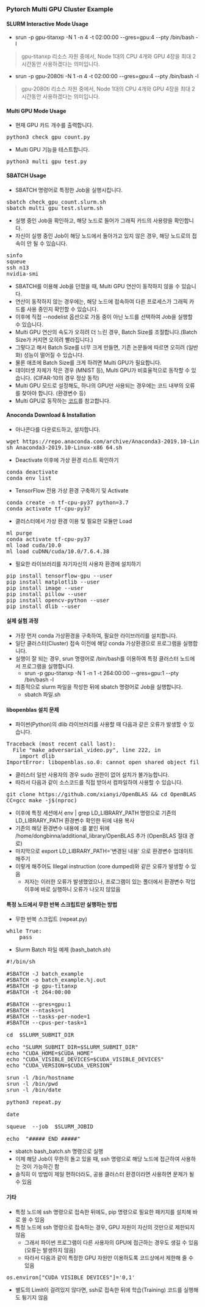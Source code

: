 ### Pytorch Multi GPU Cluster Example

#### SLURM Interactive Mode Usage

* srun -p gpu-titanxp -N 1 -n 4 -t 02:00:00 --gres=gpu:4 --pty /bin/bash -l
> gpu-titanxp 리소스 자원 중에서, Node 1대의 CPU 4개와 GPU 4장을 최대 2시간동안 사용하겠다는 의미입니다.

* srun -p gpu-2080ti -N 1 -n 4 -t 02:00:00 --gres=gpu:4 --pty /bin/bash -l
> gpu-2080ti 리소스 자원 중에서, Node 1대의 CPU 4개와 GPU 4장을 최대 2시간동안 사용하겠다는 의미입니다.

#### Multi GPU Mode Usage

* 현재 GPU 카드 개수를 출력합니다.
<pre>
python3 check_gpu_count.py
</pre>

* Multi GPU 기능을 테스트합니다.
<pre>
python3 multi_gpu_test.py
</pre>

#### SBATCH Usage

* SBATCH 명령어로 특정한 Job을 실행시킵니다.
<pre>
sbatch check_gpu_count.slurm.sh
sbatch multi_gpu_test.slurm.sh
</pre>

* 실행 중인 Job을 확인하고, 해당 노드로 들어가 그래픽 카드의 사용량을 확인합니다.
* 자신이 실행 중인 Job이 해당 노드에서 돌아가고 있지 않은 경우, 해당 노드로의 접속이 안 될 수 있습니다.
<pre>
sinfo
squeue
ssh n13
nvidia-smi
</pre>

* SBATCH를 이용해 Job을 던졌을 때, Multi GPU 연산이 동작하지 않을 수 있습니다.
* 연산이 동작하지 않는 경우에는, 해당 노드에 접속하여 다른 프로세스가 그래픽 카드를 사용 중인지 확인할 수 있습니다.
* 이후에 직접 --nodelist 옵션으로 가동 중이 아닌 노드를 선택하여 Job을 실행할 수 있습니다.
* Multi GPU 연산의 속도가 오히려 더 느린 경우, Batch Size를 조절합니다.(Batch Size가 커지면 오히려 빨라집니다.)
* 그렇다고 해서 Batch Size를 너무 크게 만들면, 기존 논문들에 따르면 오히려 (일반화) 성능이 떨어질 수 있습니다.
* 물론 애초에 Batch Size를 크게 하려면 Multi GPU가 필요합니다.
* 데이터셋 자체가 작은 경우 (MNIST 등), Multi GPU가 비효율적으로 동작할 수 있습니다. (CIFAR-10의 경우 정상 동작)
* Multi GPU 모드로 설정해도, 하나의 GPU만 사용되는 경우에는 코드 내부의 오류를 찾아야 합니다. (환경변수 등)
* Multi GPU로  동작하는 [코드](https://github.com/facebookresearch/mixup-cifar10)를 참고합니다.

#### Anoconda Download & Installation

* 아나콘다를 다운로드하고, 설치합니다.
<pre>
wget https://repo.anaconda.com/archive/Anaconda3-2019.10-Linux-x86_64.sh
sh Anaconda3-2019.10-Linux-x86_64.sh
</pre>

* Deactivate 이후에 가상 환경 리스트 확인하기
<pre>
conda deactivate
conda env list 
</pre>

* TensorFlow 전용 가상 환경 구축하기 및 Activate
<pre>
conda create -n tf-cpu-py37 python=3.7
conda activate tf-cpu-py37
</pre>

* 클러스터에서 가상 환경 이용 및 필요한 모듈만 Load
<pre>
ml purge
conda activate tf-cpu-py37
ml load cuda/10.0
ml load cuDNN/cuda/10.0/7.6.4.38
</pre>

* 필요한 라이브러리를 자기자신의 사용자 환경에 설치하기
<pre>
pip install tensorflow-gpu --user
pip install matplotlib --user
pip install image --user
pip install pillow --user
pip install opencv-python --user
pip install dlib --user
</pre>

#### 실제 실험 과정

* 가장 먼저 conda 가상환경을 구축하여, 필요한 라이브러리를 설치합니다.
* 일단 클러스터(Cluster) 접속 이전에 해당 conda 가상환경으로 프로그램을 실행합니다.
* 실행이 잘 되는 경우, srun 명령어로 /bin/bash를 이용하여 특정 클러스터 노드에서 프로그램을 실행합니다.
  * srun -p gpu-titanxp -N 1 -n 1 -t 264:00:00 --gres=gpu:1 --pty /bin/bash -l
* 최종적으로 slurm 파일을 작성한 뒤에 sbatch 명령어로 Job을 실행합니다.
  * sbatch 파일.sh

#### libopenblas 설치 문제

* 파이썬(Python)의 dlib 라이브러리를 사용할 때 다음과 같은 오류가 발생할 수 있습니다.
<pre>
Traceback (most recent call last):
  File "make_adversarial_video.py", line 222, in <module>
    import dlib
ImportError: libopenblas.so.0: cannot open shared object file: No such file or directory
</pre>

* 클러스터 일반 사용자의 경우 sudo 권한이 없어 설치가 불가능합니다.
* 따라서 다음과 같이 소스코드를 직접 받아서 컴파일하여 사용할 수 있습니다.

<pre>
git clone https://github.com/xianyi/OpenBLAS && cd OpenBLAS
CC=gcc make -j$(nproc)
</pre>

* 이후에 특정 세션에서 env | grep LD_LIBRARY_PATH 명령으로 기존의 LD_LIBRARY_PATH 환경변수 확인한 뒤에 내용 복사
* 기존의 해당 환경변수 내용에 :를 붙인 뒤에 /home/dongbinna/additional_library/OpenBLAS 추가 (OpenBLAS 절대 경로)
* 마지막으로 export LD_LIBRARY_PATH='변경된 내용' 으로 환경변수 업데이트 해주기
* 이렇게 해주어도 Illegal instruction (core dumped)와 같은 오류가 발생할 수 있음
  * 저자는 이러한 오류가 발생했었으나, 프로그램이 있는 폴더에서 환경변수 작업 이후에 바로 실행하니 오류가 나오지 않았음

#### 특정 노드에서 무한 반복 스크립트만 실행하는 방법

* 무한 반복 스크립트 (repeat.py)
<pre>
while True:
    pass
</pre>

* Slurm Batch 파일 예제 (bash_batch.sh)
<pre>
#!/bin/sh

#SBATCH -J batch_example
#SBATCH -o batch_example.%j.out
#SBATCH -p gpu-titanxp
#SBATCH -t 264:00:00

#SBATCH --gres=gpu:1
#SBATCH --ntasks=1
#SBATCH --tasks-per-node=1
#SBATCH --cpus-per-task=1

cd  $SLURM_SUBMIT_DIR

echo "SLURM_SUBMIT_DIR=$SLURM_SUBMIT_DIR"
echo "CUDA_HOME=$CUDA_HOME"
echo "CUDA_VISIBLE_DEVICES=$CUDA_VISIBLE_DEVICES"
echo "CUDA_VERSION=$CUDA_VERSION"

srun -l /bin/hostname
srun -l /bin/pwd
srun -l /bin/date

python3 repeat.py

date

squeue  --job  $SLURM_JOBID

echo  "##### END #####"
</pre>

* sbatch bash_batch.sh 명령으로 실행
* 이제 해당 Job이 무한히 돌고 있을 때, ssh 명령으로 해당 노드에 접근하여 사용하는 것이 가능하긴 함
* 솔직히 이 방법이 제일 편하더라도, 공용 클러스터 환경이라면 사용하면 문제가 될 수 있음

#### 기타

* 특정 노드에 ssh 명령으로 접속한 뒤에도, pip 명령으로 필요한 패키지를 설치해 바로 쓸 수 있음
* 특정 노드에 ssh 명령으로 접속하는 경우, GPU 자원이 자신의 것만으로 제한되지 않음
  * 그래서 파이썬 프로그램이 다른 사용자의 GPU에 접근하는 경우도 생길 수 있음 (오류는 발생하지 않음)
  * 따라서 다음과 같이 특정한 GPU 자원만 이용하도록 코드상에서 제한해 줄 수 있음
<pre>
os.environ["CUDA_VISIBLE_DEVICES"]='0,1'
</pre>
* 별도의 Limit이 걸려있지 않다면, ssh로 접속한 뒤에 학습(Training) 코드를 실행해도 튕기지 않음
